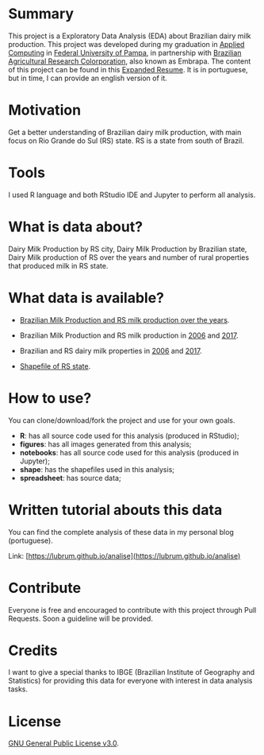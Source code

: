 # Summary

This project is a Exploratory Data Analysis (EDA) about Brazilian dairy milk production. This project was developed during my graduation in [Applied Computing](http://cursos.unipampa.edu.br/cursos/ppgcap/) in [Federal University of Pampa](http://novoportal.unipampa.edu.br/novoportal/), in partnership with [Brazilian Agricultural Research Colorporation](https://www.embrapa.br/en/international), also known as Embrapa.
The content of this project can be found in this [Expanded Resume](http://publicase.unipampa.edu.br/index.php/siepe/article/view/40708). It is in portuguese, but in time, I can provide an english version of it.

# Motivation

Get a better understanding of Brazilian dairy milk production, with main focus on Rio Grande do Sul (RS) state. RS is a state from south of Brazil. 

# Tools 

I used R language and both RStudio IDE and Jupyter to perform all analysis.

# What is data about?

Dairy Milk Production by RS city, Dairy Milk Production by Brazilian state, Dairy Milk production of RS over the years and number of rural properties that produced milk in RS state.

# What data is available?

- [Brazilian Milk Production and RS milk production over the years](https://sidra.ibge.gov.br/tabela/74). 

- Brazilian Milk Production and RS milk production in [2006](https://sidra.ibge.gov.br/tabela/933) and [2017](https://sidra.ibge.gov.br/tabela/6913).

- Brazilian and RS dairy milk properties in [2006](https://sidra.ibge.gov.br/tabela/1227) and [2017](https://sidra.ibge.gov.br/tabela/6913).

- [Shapefile of RS state](http://www.fepam.rs.gov.br/biblioteca/geo/bases_geo.asp).

# How to use?

You can clone/download/fork the project and use for your own goals. 

- **R**: has all source code used for this analysis (produced in RStudio);
- **figures**: has all images generated from this analysis;
- **notebooks**: has all source code used for this analysis (produced in Jupyter);
- **shape**: has the shapefiles used in this analysis;
- **spreadsheet**: has source data;

# Written tutorial abouts this data

You can find the complete analysis of these data in my personal blog (portuguese).

Link: [https://lubrum.github.io/analise](https://lubrum.github.io/analise)

# Contribute

Everyone is free and encouraged to contribute with this project through Pull Requests. Soon a guideline will be provided.

# Credits

I want to give a special thanks to IBGE (Brazilian Institute of Geography and Statistics) for providing this data for everyone with interest in data analysis tasks. 

# License

[GNU General Public License v3.0](https://github.com/Lubrum/Brazilian-Milk-Production/blob/master/LICENSE).
